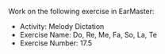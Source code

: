 Work on the following exercise in EarMaster:
- Activity: Melody Dictation
- Exercise Name: Do, Re, Me, Fa, So, La, Te
- Exercise Number: 17.5
